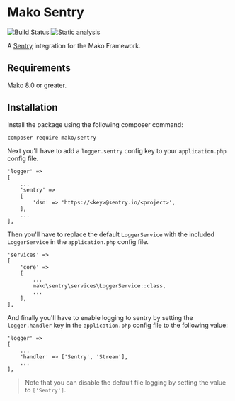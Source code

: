 # Mako Sentry

[![Build Status](https://github.com/mako-framework/sentry/workflows/Tests/badge.svg)](https://github.com/mako-framework/sentry/actions?query=workflow%3ATests)
[![Static analysis](https://github.com/mako-framework/sentry/actions/workflows/static-analysis.yml/badge.svg)](https://github.com/mako-framework/sentry/actions/workflows/static-analysis.yml)

A [Sentry](https://sentry.io/welcome/) integration for the Mako Framework.

## Requirements

Mako 8.0 or greater.

## Installation

Install the package using the following composer command:

```
composer require mako/sentry
```

Next you'll have to add a `logger.sentry` config key to your `application.php` config file.

```
'logger' =>
[
	...
	'sentry' =>
	[
		'dsn' => 'https://<key>@sentry.io/<project>',
	],
	...
],
```

Then you'll have to replace the default `LoggerService` with the included `LoggerService` in the `application.php` config file.

```
'services' =>
[
	'core' =>
	[
		...
		mako\sentry\services\LoggerService::class,
		...
	],
],
```

And finally you'll have to enable logging to sentry by setting the `logger.handler` key in the `application.php` config file to the following value:

```
'logger' =>
[
	...
	'handler' => ['Sentry', 'Stream'],
	...
],
```

> Note that you can disable the default file logging by setting the value to `['Sentry']`.
